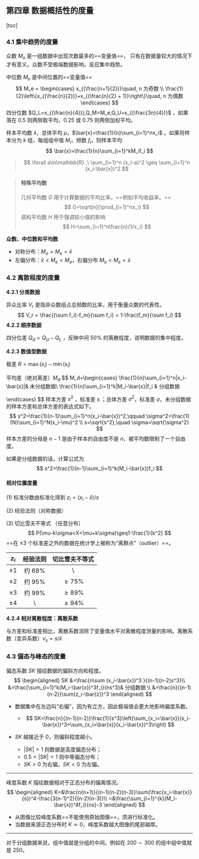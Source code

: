 ## 第四章 数据概括性的度量

[toc]

### 4.1 集中趋势的度量

众数 $M_o$ 是一组数据中出现次数最多的==变量值==， 只有在数据量较大的情况下才有意义。众数不受极端数据影响，反应集中趋势。

中位数 $M_e$ 是中间位置的==变量值==
$$
M_e = \begin{cases}
x_{(\frac{n+1}{2})}\quad, n 为奇数 \\
\frac{1}{2}\left\{x_{(\frac{n}{2})}+x_{(\frac{n}{2} + 1)}\right\}\quad, n 为偶数
\end{cases}
$$
四分位数 $Q_L=x_{(\frac{n}{4})},Q_M=M_e,Q_U=x_{(\frac{3n}{4})}$ ，如果落在 0.5 则两侧取平均，0.25 或 0.75 则两侧加权平均。

样本平均数 $\bar{x}$，总体平均 $\mu$，$\bar{x}=\frac{1}{n}\sum_{i=1}^nx_i$ 。如果将样本分为 $k$ 组，每组组中值 $M_i$，频数 $f_i$，则样本平均
$$
\bar{x}=\frac{1}{n}\sum_{i=1}^kM_if_i
$$

>   $$
>   \forall a\in\mathbb{R} ,\ \sum_{i=1}^n (x_i-a)^2 \geq \sum_{i=1}^n (x_i-\bar{x})^2
>   $$
>



>   #### 特殊平均数
>
>   几何平均数 $G$ 用于计算数据的平均比率。==例如平均收益率。==
>   $$
>   G=\sqrt[n]{\prod_{i=1}^nx_i}
>   $$
>   调和平均数 $H$ 用于强调较小值的影响
>   $$
>   H=\sum_{i=1}^n\frac{n}{1/x_i}
>   $$

**众数、中位数和平均数**

*   对称分布：$M_o=M_e=\bar{x}$
*   左偏分布：$\bar{x}<M_e<M_o$，右偏分布 $M_o<M_e<\bar{x}$

### 4.2 离散程度的度量

**4.2.1 分类数据**

异众比率 $V_r$ 是指非众数组占总频数的比率，用于衡量众数的代表性。
$$
V_r = \frac{(\sum f_i)-f_m}{\sum f_i} = 1-\frac{f_m}{\sum f_i}
$$
**4.2.2 顺序数据**

四分位差 $Q_d=Q_U-Q_L$ ，反映中间 $50\%$ 的离散程度，说明数据的集中程度。

**4.2.3 数值型数据**

极差 $R=\max(x_i)-\min(x_i)$

平均差（绝对离差）$M_d$
$$
M_d=\begin{cases}
\frac{1}{n}\sum_{i=1}^n|x_i-\bar{x}|& 未分组数据\\
\frac{1}{n}\sum_{i=1}^k|M_i-\bar{x}|f_i & 分组数据

\end{cases}
$$
样本方差 $s^2$ ，标准差 $s$ ；总体方差 $\sigma^2$，标准差 $\sigma$，未分组数据的样本方差和总体方差的表达式如下。
$$
s^2=\frac{1}{n-1}\sum_{i=1}^n(x_i-\bar{x})^2,\qquad \sigma^2=\frac{1}{N}\sum_{i=1}^N(x_i-\mu)^2
\\
s=\sqrt{s^2},\quad \sigma=\sqrt{\sigma^2}
$$
样本方差的分母是 $n-1$ 是由于样本的自由度不是 $n$，被平均数限制了一个自由度。

如果是分组数据的话，计算公式为 
$$
s^2=\frac{1}{n-1}\sum_{i=1}^k(M_i-\bar{x})f_i
$$


#### 相对位置度量

(1) 标准分数由标准化得到 $z_i=(x_i-\bar{x})/s$

(2) 经验法则（对称数据）

(3) 切比雪夫不等式 （任意分布）
$$
P(\mu-k\sigma<X<\mu+k\sigma)\geq1-\frac{1}{k^2}
$$
==在 $\pm 3$ 个标准差之外的数据在统计学上被称为“离群点”（outlier）==。

|  $z_i$  | 经验法则 | 切比雪夫不等式 |
| :-----: | :------: | :------------: |
| $\pm 1$ |  约 68%  |       \        |
| $\pm 2$ |  约 95%  |  $\geq 75\%$   |
| $\pm 3$ |  约 99%  |  $\geq 89\%$   |
| $\pm 4$ |    \     |  $\geq 94\%$   |

**4.2.4 相对离散程度：离散系数**

与方差和标准差相比，离散系数消除了变量值水平对离散程度测量的影响。离散系数（变异系数）$v_s=s/\bar{x}$



### 4.3 偏态与峰态的度量

偏态系数 $SK$ 描绘数据的偏斜方向和程度。
$$
\begin{aligned}
SK &=\frac{n\sum (x_i-\bar{x})^3 }{(n-1)(n-2)s^3}\\
&=\frac{\sum_{i=1}^k(M_i-\bar{x})^3f_i}{ns^3}& 分组数据 \\
&=\frac{n}{(n-1)(n-2)}\sum(z_i-\bar{z})^3
\end{aligned}
$$

*   数据集中在左边叫“右偏”，因为有立方，因此极端值会更大地影响偏度系数。

    *   $$
        SK=\frac{n}{(n-1)(n-2)}\frac{1}{s^3}\left(\sum_{x_i<\bar{x}}(x_i-\bar{x})^3+\sum_{x_i>\bar{x}}(x_i-\bar{x})^3\right)
        $$

*   $SK$ 越接近于 $0$，则偏斜程度越小。
    *   $|SK|>1$ 则数据是高度偏态分布；
    *   $0.5<|SK|<1$ 则中等偏态分布；
    *   $SK>0$ 为右偏，$SK<0$ 为左偏。

---

峰度系数 $K$ 描绘数据相对于正态分布的偏离情况。
$$
\begin{aligned}
K=&\frac{n(n+1)}{(n-1)(n-2)(n-3)}\sum(\frac{x_i-\bar{x}}{s})^4-\frac{3(n-1)^2}{(n-2)(n-3)}\\
=&\frac{\sum_{i=1}^{k}(M_i-\bar{x})^4f_i}{ns}-3
\end{aligned}
$$

*   从图像比较峰度系数==不能使用原始图像==，须进行标准化。
*   当数据来源正态分布时 $K\simeq 0$，峰度系数越大图像的尾部越厚。

---



对于分组数据来说，组中值就是分组的中间。例如在 $200\sim 300$ 的组中组中值就是 $250$。 